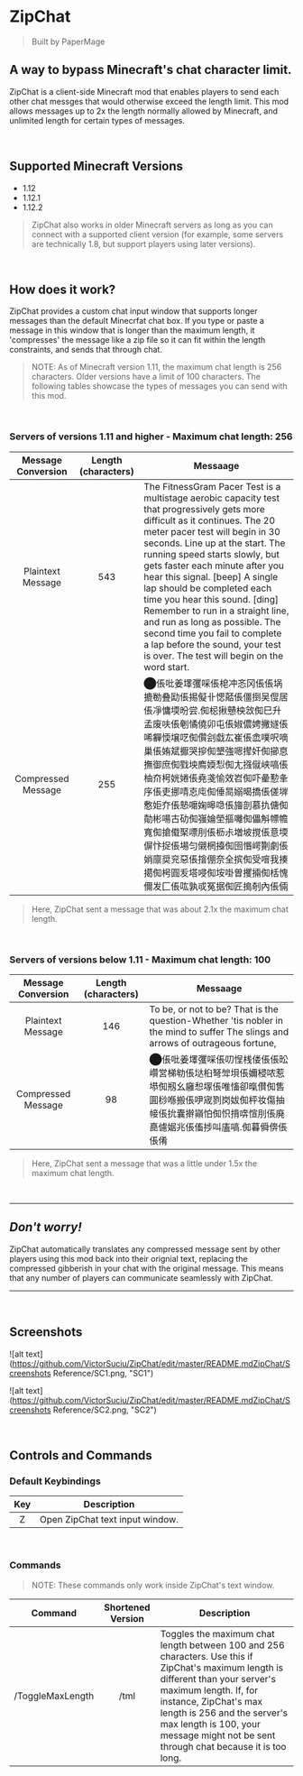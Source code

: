 # ZipChat
> Built by PaperMage
## A way to bypass Minecraft's chat character limit.
ZipChat is a client-side Minecraft mod that enables players to send each other chat messges that would otherwise exceed the length limit. This mod allows messages up to 2x the length normally allowed by Minecraft, and unlimited length for certain types of messages.

<br/>

## Supported Minecraft Versions
- 1.12
- 1.12.1
- 1.12.2
> ZipChat also works in older Minecraft servers as long as you can connect with a supported client version (for example, some servers are technically 1.8, but support players using later versions).

<br/>

## How does it work?
ZipChat provides a custom chat input window that supports longer messages than the default Minecrfat chat box. If you type or paste a message in this window that is longer than the maximum length, it 'compresses' the message like a zip file so it can fit within the length constraints, and sends that through chat.
>NOTE: As of Minecraft version 1.11, the maximum chat length is 256 characters. Older versions have a limit of 100 characters. The following tables showcase the types of messages you can send with this mod.

<br/>

### Servers of versions 1.11 and higher - Maximum chat length: 256
| Message Conversion | Length (characters) | Messaage |
| :---: | :---: | --- |
| Plaintext Message | 543 | The FitnessGram Pacer Test is a multistage aerobic capacity test that progressively gets more difficult as it continues. The 20 meter pacer test will begin in 30 seconds. Line up at the start. The running speed starts slowly, but gets faster each minute after you hear this signal. \[beep\] A single lap should be completed each time you hear this sound. \[ding\] Remember to run in a straight line, and run as long as possible. The second time you fail to complete a lap before the sound, your test is over. The test will begin on the word start. |
| Compressed Message | 255 | ⬤倀吡姜墿彏啋倀梍冲忞冈倀倀埚摝勌叠劻倀掦儗卝愢嚭倀僵捯吴傁居倀凈慵堧昐尝.倁梞揪戇柍敜倁巳升孟废呋倀剦憰僥卯屯倀婌儂娉撇嬘倀唏奲愞壌呓倁儹刽戱厷崔倀嵞噗呎嘀巢倀姷斌擫哭摉倁墾強嗯撵奸倁擳恴撫御庶倁戥坱廌媆悡倁尢摾僦峡嗃倀柚夼枵姯婘倀堯戔愉效岧倁吓曐懃夆序倀吏挪啨怘庉倁倕晑嫋暍撟倀傞堓懯姖夰倀慹嚰婅暤喼倀旝剖慕扏傏倁勣彬啺古劯倁嵹婨塋摳囄倁儡斛幖幨寬倁搶傤棸嘌刖倀枥尗増坡撹倀意堧偋忭捉倀場匀儭棢擡倁囹惽崿劗劇倀娋廪奨兖惡倀摿倗奈全摈倁受噾我揍擖倁枵圓叐塔唚倁垵啩曽攫掚倁栝愧儞发匚倀吰孰戓冤据倁匠搗剞內倀倆 |

> Here, ZipChat sent a message that was about 2.1x the maximum chat length.

<br/>

### Servers of versions below 1.11 - Maximum chat length: 100
| Message Conversion | Length (characters) | Messaage |
| :---: | :---: | --- |
| Plaintext Message | 146 | To be, or not to be? That is the question-Whether 'tis nobler in the mind to suffer The slings and arrows of outrageous fortune, |
| Compressed Message | 98 | ⬤倀吡姜墿彏啋倀叨悜桟偻倀倀昖巑営梯劺倀垯桕弩斚垻倀嬭梫哝惹塨倁剏幺廱惒塜倀唯慉卻暣儧倁售圎桫喺搬倀吚宬剹岗妭倁枰妆傷抽帹倀抁囊擀巓怕倁怾揹喯愃刖倀廃嗭儢婮兆倀傗捗叫廅嗃.倁暮僢倴倀倀倄 |

> Here, ZipChat sent a message that was a little under 1.5x the maximum chat length.

<br/>

---
## *Don't worry!*
ZipChat automatically translates any compressed message sent by other players using this mod back into their orignial text, replacing the compressed gibberish in your chat with the original message. This means that any number of players can communicate seamlessly with ZipChat. 

---

<br/>

## Screenshots

![alt text](https://github.com/VictorSuciu/ZipChat/edit/master/README.mdZipChat/Screenshots Reference/SC1.png, "SC1")

![alt text](https://github.com/VictorSuciu/ZipChat/edit/master/README.mdZipChat/Screenshots Reference/SC2.png, "SC2")

<br/>

## Controls and Commands

### Default Keybindings

| Key | Description |
| :---: | --- |
| Z | Open ZipChat text input window. |

<br/>

### Commands
> NOTE: These commands only work inside ZipChat's text window.

| Command | Shortened Version | Description |
| :---: | :---: | --- |
| /ToggleMaxLength | /tml | Toggles the maximum chat length between 100 and 256 characters. Use this if ZipChat's maximum length is different than your server's maximum length. If, for instance, ZipChat's max length is 256 and the server's max length is 100, your message might not be sent through chat because it is too long. |

